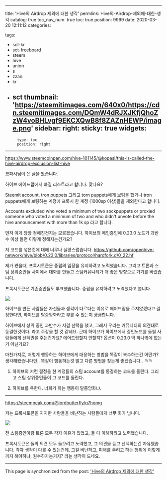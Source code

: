 
---
title: 'Hive의 Airdrop 제외에 대한 생각'
permlink: Hive의-Airdrop-제외에-대한-생각
catalog: true
toc_nav_num: true
toc: true
position: 9999
date: 2020-03-20 12:11:12
categories:

tags:
- sct-kr
- sct-freeboard
- steem
- hive
- union
- s
- zzan
- kr
- sct
thumbnail: 'https://steemitimages.com/640x0/https://cdn.steemitimages.com/DQmW4dRJXJKfjQhoZzW4voBHLvgf9EKCXQwB8f8ZAZnHEWP/image.png'
sidebar:
    right:
        sticky: true
widgets:
    -
        type: toc
        position: right
---


https://www.steemcoinpan.com/hive-101145/@kopasi/this-is-called-the-hive-airdrop-exclusion-list-hive

코파시님이 쓴 글을 봤습니다.

하이브 에어드랍에서 빠질 리스트라고 합니다. 맞나요?

Steemit account, tron puppets 그리고 torn puppets에게 보팅을 했거나 tron puppets에게 보팅하는 계정에 프록시 한 계정 (1000sp 이상)들을 제외한다고 합니다.

Accounts excluded who voted a minimum of two sockpuppets or proxied someone who voted a minimum of two and who didn't unvote before the hive announcement with more than 1k sp 라고 합니다.



먼저 이게 당장 정해진건지는 모르겠습니다. 하이브의 메인증인에 0.23.0 노드가 과반수 이상 돌면 이렇게 정해지는건가요?

 저 코드를 넣은것에 대해 너무나 실망스럽습니다. https://github.com/openhive-network/hive/blob/0.23.0/libraries/protocol/hardfork.d/0_22.hf


제가 봤을때, 프록시토큰은 중립의 입장을 유지하려고 노력했습니다. 그리고 트론과 스팀 상위증인들 사이에서 대화를 만들고 스팀커뮤니티가 더 좋은 방향으로 가기를 바랬습니다.

프록시토큰은 기존증인들도 투표했습니다. 중립을 유지하려고 노력했다고 봅니다. 

![](https://steemitimages.com/640x0/https://cdn.steemitimages.com/DQmW4dRJXJKfjQhoZzW4voBHLvgf9EKCXQwB8f8ZAZnHEWP/image.png)

하이브를 만든 사람들은 자신들과 생각이 다르다는 이유로 에어드랍을 주지않겠다고 결정한다면, 하이브를 탈중앙화라고 부를 수 있는지 궁금합니다.

하이브에서 상위 증인 과반수가 저걸 선택을 했고, 그래서 우리는 커뮤니티의 의견대로 동결한것이다. 라고 주장을 할 것 같네요. 근데 하이브가 하이브에서 증인노드를 돌릴 사람들에게 선택권을 주는건가요? 에어드랍할지 안할지? 옵션이 0.23.0 딱 하나밖에 없는거 아닌가요?

마찬가지로, 저렇게 행동하는 하이브에게 대응하는 방법을 똑같이 복수하는건 어떤가? 생각해봤습니다만.. 똑같이 행동하는것 말고 다른 방법을 찾는게 좋겠습니다.. ㅋㅋ

1. 하이브의 저런 결정을 한 계정들의 스팀 account를 동결하는 코드를 올린다. 그리고 스팀 상위증인들이 그 코드를 돌린다. 

2. 하이브를 욕한다. 너희가 하는 행동이 탈중앙화냐.


---

https://steempeak.com/@lordbutterfly/q7homg

저는 프록시토큰을 지지한 사람들을 비난하는 사람들에게 너무 화가 납니다. 

![](https://cdn.steemitimages.com/DQmXonThPMTrQfENNyusnGa6JmKR4mmHcRpYESLkDM9me8X/image.png)

전 스팀증인이랑 트론 모두 각자 이유가 있었고,  둘 다 이해하려고 노력했습니다. 

프록시토큰은 둘의 의견 모두 들으려고 노력했고, 그 의견을 듣고 선택하는건 자유였습니다. 각자 생각이 다를 수 있는건데, 그걸 비난하고, 피해를 주려고 하는 행위에 이렇게까지 해야하냐, 원수하자는거지? 라는 생각이 드네요.

- - -

This page is synchronized from the post: ['Hive의 Airdrop 제외에 대한 생각'](https://steempeak.com/@jacobyu/hive-airdrop)
